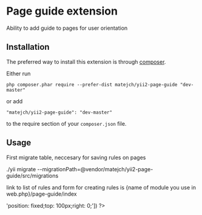 Page guide extension
====================
Ability to add guide to pages for user orientation

Installation
------------

The preferred way to install this extension is through [composer](http://getcomposer.org/download/).

Either run

```
php composer.phar require --prefer-dist matejch/yii2-page-guide "dev-master"
```

or add

```
"matejch/yii2-page-guide": "dev-master"
```

to the require section of your `composer.json` file.


Usage
-----

First migrate table, neccesary for saving rules on pages

./yii migrate --migrationPath=@vendor/matejch/yii2-page-guide/src/migrations

link to list of rules and form for creating rules is {name of module you use in web.php}/page-guide/index

<?= widget_name::widget(['btnPositionCss' => 'position: fixed;top: 100px;right: 0;']) ?>

